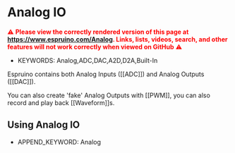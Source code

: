 <!--- Copyright (c) 2013 Gordon Williams, Pur3 Ltd. See the file LICENSE for copying permission. -->
Analog IO
========

<span style="color:red">:warning: **Please view the correctly rendered version of this page at https://www.espruino.com/Analog. Links, lists, videos, search, and other features will not work correctly when viewed on GitHub** :warning:</span>

* KEYWORDS: Analog,ADC,DAC,A2D,D2A,Built-In

Espruino contains both Analog Inputs ([[ADC]]) and Analog Outputs ([[DAC]]).

You can also create 'fake' Analog Outputs with [[PWM]], you can also record and play back [[Waveform]]s.

Using Analog IO
--------------------

* APPEND_KEYWORD: Analog
